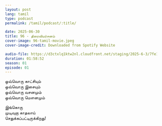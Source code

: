 ```yaml
---
layout: post
lang: tamil
type: podcast
permalink: /tamil/podcast/:title/

date: 2025-06-30
title: 96 - திரைவிமர்சனம்
cover-image: 96-tamil-movie.jpeg
cover-image-credit: Downloaded from Spotify Website

audio-file: https://d3ctxlq1ktw2nl.cloudfront.net/staging/2025-6-3/7fe1df20-d6e9-7447-9f94-fc65187831b7.mp3
duration: 01:58:52
season: 01
episode: 01
---
```


ஒவ்வொரு காட்சியும் <br/>
ஒவ்வொரு இசையும் <br/>
ஒவ்வொரு வசனமும் <br/>
ஒவ்வொரு மௌனமும் <br/>

இங்கொரு <br/>
முடிவுறா காதலாய் <br/>
செதுக்கப்பட்டிருக்கிறது!
